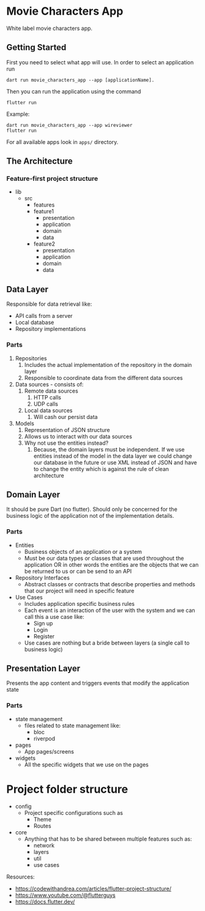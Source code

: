 # Movie Characters App

White label movie characters app.

## Getting Started

First you need to select what app will use.
In order to select an application run 
        
    dart run movie_characters_app --app [applicationName].

Then you can run the application using the command
        
    flutter run

Example:

    dart run movie_characters_app --app wireviewer
    flutter run

For all available apps look in `apps/` directory.

## The Architecture

### Feature-first project structure

- lib
    - src
        - features
        - feature1
            - presentation
            - application
            - domain
            - data
        - feature2
            - presentation
            - application
            - domain
            - data

## Data Layer

Responsible for data retrieval like:

- API calls from a server
- Local database
- Repository implementations

### Parts

1. Repositories
    1. Includes the actual implementation of the repository in the domain layer
    2. Responsible to coordinate data from the different data sources
2. Data sources - consists of:
    1. Remote data sources
        1. HTTP calls
        2. UDP calls
    2. Local data sources
        1. Will cash our persist data
3. Models
    1. Representation of JSON structure
    2. Allows us to interact with our data sources
    3. Why not use the entities instead?
        1. Because, the domain layers must be independent. If we use entities instead of the model in the data layer we could change our database in the future or use XML instead of JSON and have to change the entity which is against the rule of clean architecture

## Domain Layer

It should be pure Dart (no flutter). Should only be concerned for the business logic of the application not of the implementation details.

### Parts

- Entities
    - Business objects of an application or a system
    - Must be our data types or classes that are used throughout the application OR in other words the entities are the objects that we can be returned to us or can be send to an API
- Repository Interfaces
    - Abstract classes or contracts that describe properties and methods that our project will need in specific feature
- Use Cases
    - Includes application specific business rules
    - Each event is an interaction of the user with the system and we can call this a use case like:
        - Sign up
        - Login
        - Register
    - Use cases are nothing but a bride between layers (a single call to business logic)

## Presentation Layer

Presents the app content and triggers events that modify the application state

### Parts

- state management
    - files related to state management like:
        - bloc
        - riverpod
- pages
    - App pages/screens
- widgets
    - All the specific widgets that we use on the pages

# Project folder structure

- config
    - Project specific configurations such as
        - Theme
        - Routes
- core
    - Anything that has to be shared between multiple features such as:
        - network
        - layers
        - util
        - use cases


Resources:
- https://codewithandrea.com/articles/flutter-project-structure/
- https://www.youtube.com/@flutterguys
- https://docs.flutter.dev/